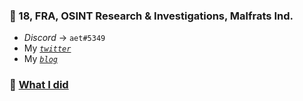 ### 📍 18, FRA, OSINT Research & Investigations, Malfrats Ind.
- _Discord_ -> `aet#5349`
- My [_`twitter`_](https://twitter.com/meakaaet)
- My [_`blog`_](http://medium.com/@meakaaet)
### 🦚 [What I did](https://github.com/novitae/novitae/blob/d81589e0001507ed866fe4f32f634e0d3115cb58/WHAT%20I%20DID.md)
